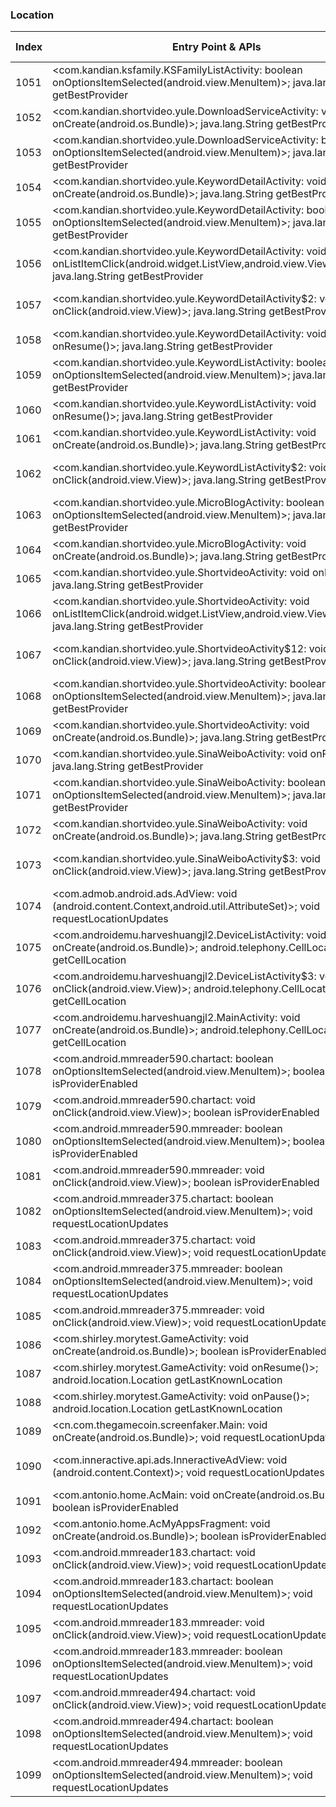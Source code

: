 ### Location
| Index | Entry Point & APIs | Screen shot | Resource id | Label |
| ------------- | ------------- | ------------- |-------------|-------------|
| 1051 | <com.kandian.ksfamily.KSFamilyListActivity: boolean onOptionsItemSelected(android.view.MenuItem)>; java.lang.String getBestProvider | ![](D:\COSMOS\output\py\Drebin\VirusShare_Android_20130506\VirusShare_6a5766a1c8804aad3310f7d3c26daa21\com.kandian.ksfamily.KSFamilyListActivity.png) |  | |
| 1052 | <com.kandian.shortvideo.yule.DownloadServiceActivity: void onCreate(android.os.Bundle)>; java.lang.String getBestProvider | ![](D:\COSMOS\output\py\Drebin\VirusShare_Android_20130506\VirusShare_3acab1443183b99b30e2eee86fe75432\com.kandian.shortvideo.yule.DownloadServiceActivity.png) |  | |
| 1053 | <com.kandian.shortvideo.yule.DownloadServiceActivity: boolean onOptionsItemSelected(android.view.MenuItem)>; java.lang.String getBestProvider | ![](D:\COSMOS\output\py\Drebin\VirusShare_Android_20130506\VirusShare_3acab1443183b99b30e2eee86fe75432\com.kandian.shortvideo.yule.DownloadServiceActivity.png) |  | |
| 1054 | <com.kandian.shortvideo.yule.KeywordDetailActivity: void onCreate(android.os.Bundle)>; java.lang.String getBestProvider | ![](D:\COSMOS\output\py\Drebin\VirusShare_Android_20130506\VirusShare_3acab1443183b99b30e2eee86fe75432\com.kandian.shortvideo.yule.KeywordDetailActivity.png) |  | |
| 1055 | <com.kandian.shortvideo.yule.KeywordDetailActivity: boolean onOptionsItemSelected(android.view.MenuItem)>; java.lang.String getBestProvider | ![](D:\COSMOS\output\py\Drebin\VirusShare_Android_20130506\VirusShare_3acab1443183b99b30e2eee86fe75432\com.kandian.shortvideo.yule.KeywordDetailActivity.png) |  | |
| 1056 | <com.kandian.shortvideo.yule.KeywordDetailActivity: void onListItemClick(android.widget.ListView,android.view.View,int,long)>; java.lang.String getBestProvider | ![](D:\COSMOS\output\py\Drebin\VirusShare_Android_20130506\VirusShare_3acab1443183b99b30e2eee86fe75432\com.kandian.shortvideo.yule.KeywordDetailActivity.png) |  | |
| 1057 | <com.kandian.shortvideo.yule.KeywordDetailActivity$2: void onClick(android.view.View)>; java.lang.String getBestProvider | ![](D:\COSMOS\output\py\Drebin\VirusShare_Android_20130506\VirusShare_3acab1443183b99b30e2eee86fe75432\com.kandian.shortvideo.yule.KeywordDetailActivity.png) | {'2131361827': <sensitive_component.SensitiveComponent.SensitiveView object at 0x000001D8DEBBC9E8>} | |
| 1058 | <com.kandian.shortvideo.yule.KeywordDetailActivity: void onResume()>; java.lang.String getBestProvider | ![](D:\COSMOS\output\py\Drebin\VirusShare_Android_20130506\VirusShare_3acab1443183b99b30e2eee86fe75432\com.kandian.shortvideo.yule.KeywordDetailActivity.png) |  | |
| 1059 | <com.kandian.shortvideo.yule.KeywordListActivity: boolean onOptionsItemSelected(android.view.MenuItem)>; java.lang.String getBestProvider | ![](D:\COSMOS\output\py\Drebin\VirusShare_Android_20130506\VirusShare_3acab1443183b99b30e2eee86fe75432\com.kandian.shortvideo.yule.KeywordListActivity.png) |  | |
| 1060 | <com.kandian.shortvideo.yule.KeywordListActivity: void onResume()>; java.lang.String getBestProvider | ![](D:\COSMOS\output\py\Drebin\VirusShare_Android_20130506\VirusShare_3acab1443183b99b30e2eee86fe75432\com.kandian.shortvideo.yule.KeywordListActivity.png) |  | |
| 1061 | <com.kandian.shortvideo.yule.KeywordListActivity: void onCreate(android.os.Bundle)>; java.lang.String getBestProvider | ![](D:\COSMOS\output\py\Drebin\VirusShare_Android_20130506\VirusShare_3acab1443183b99b30e2eee86fe75432\com.kandian.shortvideo.yule.KeywordListActivity.png) |  | |
| 1062 | <com.kandian.shortvideo.yule.KeywordListActivity$2: void onClick(android.view.View)>; java.lang.String getBestProvider | ![](D:\COSMOS\output\py\Drebin\VirusShare_Android_20130506\VirusShare_3acab1443183b99b30e2eee86fe75432\com.kandian.shortvideo.yule.KeywordListActivity.png) | {'2131361827': <sensitive_component.SensitiveComponent.SensitiveView object at 0x000001D8DEC66208>} | |
| 1063 | <com.kandian.shortvideo.yule.MicroBlogActivity: boolean onOptionsItemSelected(android.view.MenuItem)>; java.lang.String getBestProvider | ![](D:\COSMOS\output\py\Drebin\VirusShare_Android_20130506\VirusShare_3acab1443183b99b30e2eee86fe75432\com.kandian.shortvideo.yule.MicroBlogActivity.png) |  | |
| 1064 | <com.kandian.shortvideo.yule.MicroBlogActivity: void onCreate(android.os.Bundle)>; java.lang.String getBestProvider | ![](D:\COSMOS\output\py\Drebin\VirusShare_Android_20130506\VirusShare_3acab1443183b99b30e2eee86fe75432\com.kandian.shortvideo.yule.MicroBlogActivity.png) |  | |
| 1065 | <com.kandian.shortvideo.yule.ShortvideoActivity: void onResume()>; java.lang.String getBestProvider | ![](D:\COSMOS\output\py\Drebin\VirusShare_Android_20130506\VirusShare_3acab1443183b99b30e2eee86fe75432\com.kandian.shortvideo.yule.ShortvideoActivity.png) |  | |
| 1066 | <com.kandian.shortvideo.yule.ShortvideoActivity: void onListItemClick(android.widget.ListView,android.view.View,int,long)>; java.lang.String getBestProvider | ![](D:\COSMOS\output\py\Drebin\VirusShare_Android_20130506\VirusShare_3acab1443183b99b30e2eee86fe75432\com.kandian.shortvideo.yule.ShortvideoActivity.png) |  | |
| 1067 | <com.kandian.shortvideo.yule.ShortvideoActivity$12: void onClick(android.view.View)>; java.lang.String getBestProvider | ![](D:\COSMOS\output\py\Drebin\VirusShare_Android_20130506\VirusShare_3acab1443183b99b30e2eee86fe75432\com.kandian.shortvideo.yule.ShortvideoActivity.png) | {'2131361827': <sensitive_component.SensitiveComponent.SensitiveView object at 0x000001D8DEDEBA20>} | |
| 1068 | <com.kandian.shortvideo.yule.ShortvideoActivity: boolean onOptionsItemSelected(android.view.MenuItem)>; java.lang.String getBestProvider | ![](D:\COSMOS\output\py\Drebin\VirusShare_Android_20130506\VirusShare_3acab1443183b99b30e2eee86fe75432\com.kandian.shortvideo.yule.ShortvideoActivity.png) |  | |
| 1069 | <com.kandian.shortvideo.yule.ShortvideoActivity: void onCreate(android.os.Bundle)>; java.lang.String getBestProvider | ![](D:\COSMOS\output\py\Drebin\VirusShare_Android_20130506\VirusShare_3acab1443183b99b30e2eee86fe75432\com.kandian.shortvideo.yule.ShortvideoActivity.png) |  | |
| 1070 | <com.kandian.shortvideo.yule.SinaWeiboActivity: void onResume()>; java.lang.String getBestProvider | ![](D:\COSMOS\output\py\Drebin\VirusShare_Android_20130506\VirusShare_3acab1443183b99b30e2eee86fe75432\com.kandian.shortvideo.yule.SinaWeiboActivity.png) |  | |
| 1071 | <com.kandian.shortvideo.yule.SinaWeiboActivity: boolean onOptionsItemSelected(android.view.MenuItem)>; java.lang.String getBestProvider | ![](D:\COSMOS\output\py\Drebin\VirusShare_Android_20130506\VirusShare_3acab1443183b99b30e2eee86fe75432\com.kandian.shortvideo.yule.SinaWeiboActivity.png) |  | |
| 1072 | <com.kandian.shortvideo.yule.SinaWeiboActivity: void onCreate(android.os.Bundle)>; java.lang.String getBestProvider | ![](D:\COSMOS\output\py\Drebin\VirusShare_Android_20130506\VirusShare_3acab1443183b99b30e2eee86fe75432\com.kandian.shortvideo.yule.SinaWeiboActivity.png) |  | |
| 1073 | <com.kandian.shortvideo.yule.SinaWeiboActivity$3: void onClick(android.view.View)>; java.lang.String getBestProvider | ![](D:\COSMOS\output\py\Drebin\VirusShare_Android_20130506\VirusShare_3acab1443183b99b30e2eee86fe75432\com.kandian.shortvideo.yule.SinaWeiboActivity.png) | {'2131361827': <sensitive_component.SensitiveComponent.SensitiveView object at 0x000001D8DF070B70>} | |
| 1074 | <com.admob.android.ads.AdView: void <init>(android.content.Context,android.util.AttributeSet)>; void requestLocationUpdates | ![](D:\COSMOS\output\py\Drebin\VirusShare_Android_20130506\VirusShare_a3c2d7977a6b83c7f5b59e6009496c4b\com.Beauty.Girl.SexyImages.png) | {'2131034117': <sensitive_component.SensitiveComponent.SensitiveView object at 0x000001D8DF1A6A20>} | |
| 1075 | <com.androidemu.harveshuangjl2.DeviceListActivity: void onCreate(android.os.Bundle)>; android.telephony.CellLocation getCellLocation | ![](D:\COSMOS\output\py\Drebin\VirusShare_Android_20130506\VirusShare_3bb80f244f25726d35a167685e0859cb\com.androidemu.harveshuangjl2.DeviceListActivity.png) |  | |
| 1076 | <com.androidemu.harveshuangjl2.DeviceListActivity$3: void onClick(android.view.View)>; android.telephony.CellLocation getCellLocation | ![](D:\COSMOS\output\py\Drebin\VirusShare_Android_20130506\VirusShare_3bb80f244f25726d35a167685e0859cb\com.androidemu.harveshuangjl2.DeviceListActivity.png) | {'2131296260': <sensitive_component.SensitiveComponent.SensitiveView object at 0x000001D8DF198940>} | |
| 1077 | <com.androidemu.harveshuangjl2.MainActivity: void onCreate(android.os.Bundle)>; android.telephony.CellLocation getCellLocation | ![](D:\COSMOS\output\py\Drebin\VirusShare_Android_20130506\VirusShare_3bb80f244f25726d35a167685e0859cb\com.androidemu.harveshuangjl2.MainActivity.png) |  | |
| 1078 | <com.android.mmreader590.chartact: boolean onOptionsItemSelected(android.view.MenuItem)>; boolean isProviderEnabled | ![](D:\COSMOS\output\py\Drebin\VirusShare_Android_20130506\VirusShare_3bd602aadc43499e2e7c7b9a391803bc\com.android.mmreader590.chartact.png) |  | |
| 1079 | <com.android.mmreader590.chartact: void onClick(android.view.View)>; boolean isProviderEnabled | ![](D:\COSMOS\output\py\Drebin\VirusShare_Android_20130506\VirusShare_3bd602aadc43499e2e7c7b9a391803bc\com.android.mmreader590.chartact.png) |  | |
| 1080 | <com.android.mmreader590.mmreader: boolean onOptionsItemSelected(android.view.MenuItem)>; boolean isProviderEnabled | ![](D:\COSMOS\output\py\Drebin\VirusShare_Android_20130506\VirusShare_3bd602aadc43499e2e7c7b9a391803bc\com.android.mmreader590.mmreader.png) |  | |
| 1081 | <com.android.mmreader590.mmreader: void onClick(android.view.View)>; boolean isProviderEnabled | ![](D:\COSMOS\output\py\Drebin\VirusShare_Android_20130506\VirusShare_3bd602aadc43499e2e7c7b9a391803bc\com.android.mmreader590.mmreader.png) |  | |
| 1082 | <com.android.mmreader375.chartact: boolean onOptionsItemSelected(android.view.MenuItem)>; void requestLocationUpdates | ![](D:\COSMOS\output\py\Drebin\VirusShare_Android_20130506\VirusShare_3bfcf38bb93ddf6579d0d579b678b3d7\com.android.mmreader375.chartact.png) |  | |
| 1083 | <com.android.mmreader375.chartact: void onClick(android.view.View)>; void requestLocationUpdates | ![](D:\COSMOS\output\py\Drebin\VirusShare_Android_20130506\VirusShare_3bfcf38bb93ddf6579d0d579b678b3d7\com.android.mmreader375.chartact.png) |  | |
| 1084 | <com.android.mmreader375.mmreader: boolean onOptionsItemSelected(android.view.MenuItem)>; void requestLocationUpdates | ![](D:\COSMOS\output\py\Drebin\VirusShare_Android_20130506\VirusShare_3bfcf38bb93ddf6579d0d579b678b3d7\com.android.mmreader375.mmreader.png) |  | |
| 1085 | <com.android.mmreader375.mmreader: void onClick(android.view.View)>; void requestLocationUpdates | ![](D:\COSMOS\output\py\Drebin\VirusShare_Android_20130506\VirusShare_3bfcf38bb93ddf6579d0d579b678b3d7\com.android.mmreader375.mmreader.png) |  | |
| 1086 | <com.shirley.morytest.GameActivity: void onCreate(android.os.Bundle)>; boolean isProviderEnabled | ![](D:\COSMOS\output\py\Drebin\VirusShare_Android_20130506\VirusShare_3c2ffc324d45ea3a1a5ade5ac25ac4cf\com.shirley.morytest.GameActivity.png) |  | |
| 1087 | <com.shirley.morytest.GameActivity: void onResume()>; android.location.Location getLastKnownLocation | ![](D:\COSMOS\output\py\Drebin\VirusShare_Android_20130506\VirusShare_3c2ffc324d45ea3a1a5ade5ac25ac4cf\com.shirley.morytest.GameActivity.png) |  | |
| 1088 | <com.shirley.morytest.GameActivity: void onPause()>; android.location.Location getLastKnownLocation | ![](D:\COSMOS\output\py\Drebin\VirusShare_Android_20130506\VirusShare_3c2ffc324d45ea3a1a5ade5ac25ac4cf\com.shirley.morytest.GameActivity.png) |  | |
| 1089 | <cn.com.thegamecoin.screenfaker.Main: void onCreate(android.os.Bundle)>; void requestLocationUpdates | ![](D:\COSMOS\output\py\Drebin\VirusShare_Android_20130506\VirusShare_3c7996a25b01b9eb1d551c6c9b4ca79f\cn.com.thegamecoin.screenfaker.Main.png) |  | |
| 1090 | <com.inneractive.api.ads.InneractiveAdView: void <init>(android.content.Context)>; void requestLocationUpdates | ![](D:\COSMOS\output\py\Drebin\VirusShare_Android_20130506\VirusShare_3c8c3b4ac648b252b0f7379521d9163a\com.antonio.home.AcLoadFavorites.png) | {'2131296305': <sensitive_component.SensitiveComponent.SensitiveView object at 0x000001D8DEC05B70>} | |
| 1091 | <com.antonio.home.AcMain: void onCreate(android.os.Bundle)>; boolean isProviderEnabled | ![](D:\COSMOS\output\py\Drebin\VirusShare_Android_20130506\VirusShare_8646a4b9e6bafdf6b1f33089681fb065\com.antonio.home.AcMain.png) |  | |
| 1092 | <com.antonio.home.AcMyAppsFragment: void onCreate(android.os.Bundle)>; boolean isProviderEnabled | ![](D:\COSMOS\output\py\Drebin\VirusShare_Android_20130506\VirusShare_8646a4b9e6bafdf6b1f33089681fb065\com.antonio.home.AcMyAppsFragment.png) |  | |
| 1093 | <com.android.mmreader183.chartact: void onClick(android.view.View)>; void requestLocationUpdates | ![](D:\COSMOS\output\py\Drebin\VirusShare_Android_20130506\VirusShare_3ce69c4ce14edd8db09364290854f2df\com.android.mmreader183.chartact.png) |  | |
| 1094 | <com.android.mmreader183.chartact: boolean onOptionsItemSelected(android.view.MenuItem)>; void requestLocationUpdates | ![](D:\COSMOS\output\py\Drebin\VirusShare_Android_20130506\VirusShare_3ce69c4ce14edd8db09364290854f2df\com.android.mmreader183.chartact.png) |  | |
| 1095 | <com.android.mmreader183.mmreader: void onClick(android.view.View)>; void requestLocationUpdates | ![](D:\COSMOS\output\py\Drebin\VirusShare_Android_20130506\VirusShare_3ce69c4ce14edd8db09364290854f2df\com.android.mmreader183.mmreader.png) |  | |
| 1096 | <com.android.mmreader183.mmreader: boolean onOptionsItemSelected(android.view.MenuItem)>; void requestLocationUpdates | ![](D:\COSMOS\output\py\Drebin\VirusShare_Android_20130506\VirusShare_3ce69c4ce14edd8db09364290854f2df\com.android.mmreader183.mmreader.png) |  | |
| 1097 | <com.android.mmreader494.chartact: void onClick(android.view.View)>; void requestLocationUpdates | ![](D:\COSMOS\output\py\Drebin\VirusShare_Android_20130506\VirusShare_3d2050a4950652b04799d3dc3500e2a3\com.android.mmreader494.chartact.png) |  | |
| 1098 | <com.android.mmreader494.chartact: boolean onOptionsItemSelected(android.view.MenuItem)>; void requestLocationUpdates | ![](D:\COSMOS\output\py\Drebin\VirusShare_Android_20130506\VirusShare_3d2050a4950652b04799d3dc3500e2a3\com.android.mmreader494.chartact.png) |  | |
| 1099 | <com.android.mmreader494.mmreader: boolean onOptionsItemSelected(android.view.MenuItem)>; void requestLocationUpdates | ![](D:\COSMOS\output\py\Drebin\VirusShare_Android_20130506\VirusShare_3d2050a4950652b04799d3dc3500e2a3\com.android.mmreader494.mmreader.png) |  | |
